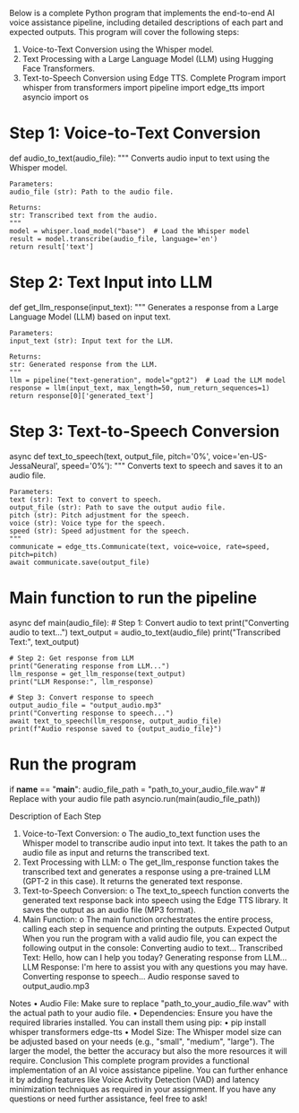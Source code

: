 Below is a complete Python program that implements the end-to-end AI voice assistance pipeline, including detailed descriptions of each part and expected outputs. This program will cover the following steps:
1.	Voice-to-Text Conversion using the Whisper model.
2.	Text Processing with a Large Language Model (LLM) using Hugging Face Transformers.
3.	Text-to-Speech Conversion using Edge TTS.
Complete Program
import whisper
from transformers import pipeline
import edge_tts
import asyncio
import os

# Step 1: Voice-to-Text Conversion
def audio_to_text(audio_file):
    """
    Converts audio input to text using the Whisper model.
    
    Parameters:
    audio_file (str): Path to the audio file.

    Returns:
    str: Transcribed text from the audio.
    """
    model = whisper.load_model("base")  # Load the Whisper model
    result = model.transcribe(audio_file, language='en')
    return result['text']

# Step 2: Text Input into LLM
def get_llm_response(input_text):
    """
    Generates a response from a Large Language Model (LLM) based on input text.
    
    Parameters:
    input_text (str): Input text for the LLM.

    Returns:
    str: Generated response from the LLM.
    """
    llm = pipeline("text-generation", model="gpt2")  # Load the LLM model
    response = llm(input_text, max_length=50, num_return_sequences=1)
    return response[0]['generated_text']

# Step 3: Text-to-Speech Conversion
async def text_to_speech(text, output_file, pitch='0%', voice='en-US-JessaNeural', speed='0%'):
    """
    Converts text to speech and saves it to an audio file.
    
    Parameters:
    text (str): Text to convert to speech.
    output_file (str): Path to save the output audio file.
    pitch (str): Pitch adjustment for the speech.
    voice (str): Voice type for the speech.
    speed (str): Speed adjustment for the speech.
    """
    communicate = edge_tts.Communicate(text, voice=voice, rate=speed, pitch=pitch)
    await communicate.save(output_file)

# Main function to run the pipeline
async def main(audio_file):
    # Step 1: Convert audio to text
    print("Converting audio to text...")
    text_output = audio_to_text(audio_file)
    print("Transcribed Text:", text_output)

    # Step 2: Get response from LLM
    print("Generating response from LLM...")
    llm_response = get_llm_response(text_output)
    print("LLM Response:", llm_response)

    # Step 3: Convert response to speech
    output_audio_file = "output_audio.mp3"
    print("Converting response to speech...")
    await text_to_speech(llm_response, output_audio_file)
    print(f"Audio response saved to {output_audio_file}")

# Run the program
if __name__ == "__main__":
    audio_file_path = "path_to_your_audio_file.wav"  # Replace with your audio file path
    asyncio.run(main(audio_file_path))

Description of Each Step

1.	Voice-to-Text Conversion:
o	The audio_to_text function uses the Whisper model to transcribe audio input into text. It takes the path to an audio file as input and returns the transcribed text.
2.	Text Processing with LLM:
o	The get_llm_response function takes the transcribed text and generates a response using a pre-trained LLM (GPT-2 in this case). It returns the generated text response.
3.	Text-to-Speech Conversion:
o	The text_to_speech function converts the generated text response back into speech using the Edge TTS library. It saves the output as an audio file (MP3 format).
4.	Main Function:
o	The main function orchestrates the entire process, calling each step in sequence and printing the outputs.
Expected Output
When you run the program with a valid audio file, you can expect the following output in the console:
Converting audio to text...
Transcribed Text: Hello, how can I help you today?
Generating response from LLM...
LLM Response: I'm here to assist you with any questions you may have.
Converting response to speech...
Audio response saved to output_audio.mp3

Notes
•	Audio File: Make sure to replace "path_to_your_audio_file.wav" with the actual path to your audio file.
•	Dependencies: Ensure you have the required libraries installed. You can install them using pip:
•	pip install whisper transformers edge-tts
•	Model Size: The Whisper model size can be adjusted based on your needs (e.g., "small", "medium", "large"). The larger the model, the better the accuracy but also the more resources it will require.
Conclusion
This complete program provides a functional implementation of an AI voice assistance pipeline. You can further enhance it by adding features like Voice Activity Detection (VAD) and latency minimization techniques as required in your assignment. If you have any questions or need further assistance, feel free to ask!
